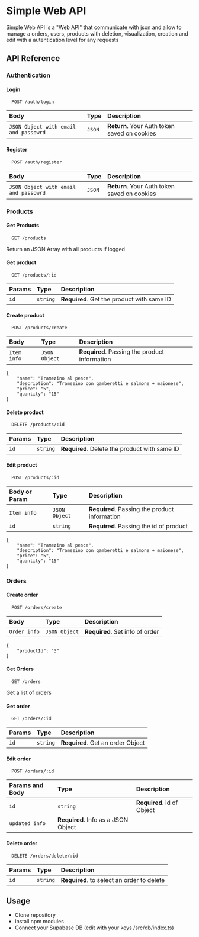 
# Simple Web API

Simple Web API is a "Web API" that communicate with json and allow to manage a orders, users, products with deletion, visualization, creation and edit with a autentication level for any requests



## API Reference

### Authentication

#### Login
```http
  POST /auth/login
```

| Body | Type     | Description                |
| :-------- | :------- | :------------------------- |
| `JSON Object with email and passowrd` | `JSON` | **Return**. Your Auth token saved on cookies |

#### Register
```http
  POST /auth/register
```

| Body | Type     | Description                |
| :-------- | :------- | :------------------------- |
| `JSON Object with email and passowrd` | `JSON` | **Return**. Your Auth token saved on cookies |

### Products

#### Get Products

```http
  GET /products
```
 Return an JSON Array with all products if logged

#### Get product
```http
  GET /products/:id
```

| Params | Type     | Description                |
| :-------- | :------- | :------------------------- |
| `id` | `string` | **Required**. Get the product with same ID |

#### Create product
```http
  POST /products/create
```

| Body | Type     | Description                |
| :-------- | :------- | :------------------------- |
| `Item info` | `JSON Object` | **Required**. Passing the product information |

```
{
    "name": "Tramezino al pesce",
    "description": "Tramezino con gamberetti e salmone + maionese",
    "price": "5",
    "quantity": "15"
}
```

#### Delete product
```http
  DELETE /products/:id
```

| Params | Type     | Description                |
| :-------- | :------- | :------------------------- |
| `id` | `string` | **Required**. Delete the product with same ID |

#### Edit product
```http
  POST /products/:id
```

|  Body or Param | Type     | Description                |
| :-------- | :------- | :------------------------- |
| `Item info` | `JSON Object` | **Required**. Passing the product information |
| `id` | `string` | **Required**. Passing the id of product |

```
{
    "name": "Tramezino al pesce",
    "description": "Tramezino con gamberetti e salmone + maionese",
    "price": "5",
    "quantity": "15"
}
```

### Orders

#### Create order

```http
  POST /orders/create
```

| Body | Type     | Description                |
| :-------- | :------- | :------------------------- |
| `Order info` | `JSON Object` | **Required**. Set info of order |

```
{
    "productId": "3"
}
```

#### Get Orders

```http
  GET /orders
```

Get a list of orders

#### Get order

```http
  GET /orders/:id
```

| Params | Type     | Description                |
| :-------- | :------- | :------------------------- |
| `id` | `string` | **Required**. Get an order Object |

#### Edit order

```http
  POST /orders/:id
```

| Params and Body | Type     | Description                |
| :-------- | :------- | :------------------------- |
| `id` | `string` | **Required**. id of Object |
| `updated info` | **Required**. Info as a JSON Object |

#### Delete order

```http
  DELETE /orders/delete/:id
```

| Params | Type     | Description                |
| :-------- | :------- | :------------------------- |
| `id` | `string` | **Required**. to select an order to delete |

## Usage

- Clone repository
- install npm modules
- Connect your Supabase DB (edit with your keys /src/db/index.ts)

